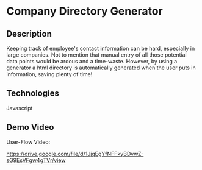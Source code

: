 # Company Directory Generator

## Description
Keeping track of employee's contact information can be hard, especially in large companies. Not to mention that manual entry of all those potential data points would be ardous and a time-waste. However, by using a generator a html directory is automatically generated when the user puts in information, saving plenty of time!




## Technologies
Javascript 


## Demo Video


User-Flow Video:  

https://drive.google.com/file/d/1JjqEgYfNFFkyBDvwZ-sG9EsVFgw4gTVr/view

